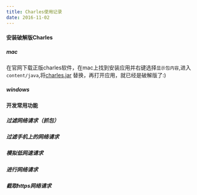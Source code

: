 ```yaml
---
title: Charles使用记录
date: 2016-11-02
---
```


#### 安装破解版Charles

##### mac

在官网下载正版charles软件，在mac上找到安装应用并右键选择`显示包内容`,进入`content/java`,将[charles.jar][charles.jar] 替换，再打开应用，就已经是破解版了:)

##### windows



#### 开发常用功能

##### 过滤网络请求（抓包）



##### 过滤手机上的网络请求 



##### 模拟低网速请求



##### 进行网络请求



##### 截取https网络请求



[charles.jar]: https://jasonchen1982.github.io/blog/source/charles/charles.jar	"charles.jar"